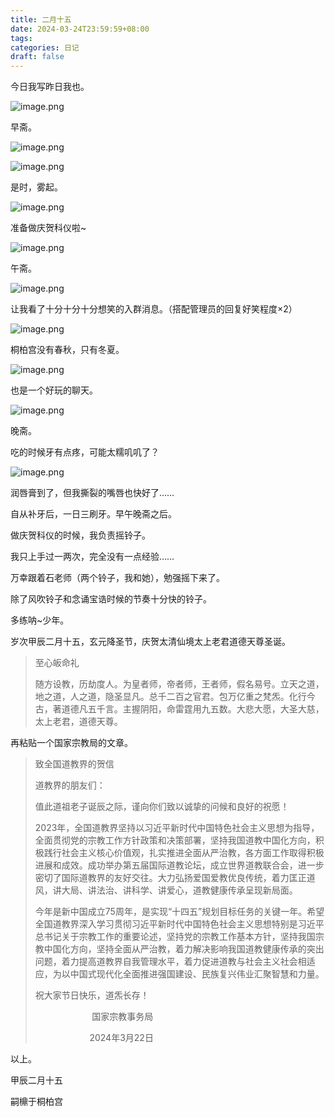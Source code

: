 ```yaml
---
title: 二月十五
date: 2024-03-24T23:59:59+08:00
tags: 
categories: 日记
draft: false
---
```

今日我写昨日我也。

![image.png](https://cdn.jsdelivr.net/gh/luo029/blogimage@main/24%200325%201952%2055.png)

早斋。

![image.png](https://cdn.jsdelivr.net/gh/luo029/blogimage@main/24%200325%201953%2013.png)

![image.png](https://cdn.jsdelivr.net/gh/luo029/blogimage@main/24%200325%201953%2020.png)

是时，雾起。

![image.png](https://cdn.jsdelivr.net/gh/luo029/blogimage@main/24%200325%201953%2037.png)

准备做庆贺科仪啦~

![image.png](https://cdn.jsdelivr.net/gh/luo029/blogimage@main/24%200325%201953%2051.png)

午斋。

![image.png](https://cdn.jsdelivr.net/gh/luo029/blogimage@main/24%200325%201953%2056.png)

让我看了十分十分十分想笑的入群消息。（搭配管理员的回复好笑程度×2）

![image.png](https://cdn.jsdelivr.net/gh/luo029/blogimage@main/24%200325%201955%2000.png)

桐柏宫没有春秋，只有冬夏。

![image.png](https://cdn.jsdelivr.net/gh/luo029/blogimage@main/24%200325%201955%2024.png)

也是一个好玩的聊天。

![image.png](https://cdn.jsdelivr.net/gh/luo029/blogimage@main/24%200325%201955%2033.png)

晚斋。

吃的时候牙有点疼，可能太糯叽叽了？

![image.png](https://cdn.jsdelivr.net/gh/luo029/blogimage@main/24%200325%201955%2050.png)

润唇膏到了，但我撕裂的嘴唇也快好了……

自从补牙后，一日三刷牙。早午晚斋之后。

做庆贺科仪的时候，我负责摇铃子。

我只上手过一两次，完全没有一点经验……

万幸跟着石老师（两个铃子，我和她），勉强摇下来了。

除了风吹铃子和念诵宝诰时候的节奏十分快的铃子。

多练呐~少年。

岁次甲辰二月十五，玄元降圣节，庆贺太清仙境太上老君道德天尊圣诞。

> 至心皈命礼
> 
> 随方设教，历劫度人。为皇者师，帝者师，王者师，假名易号。立天之道，地之道，人之道，隐圣显凡。总千二百之官君。包万亿重之梵炁。化行今古，著道德凡五千言。主握阴阳，命雷霆用九五数。大悲大愿，大圣大慈，太上老君，道德天尊。

再粘贴一个国家宗教局的文章。

> 致全国道教界的贺信  
> 
> 道教界的朋友们：
> 
> 值此道祖老子诞辰之际，谨向你们致以诚挚的问候和良好的祝愿！
> 
> 2023年，全国道教界坚持以习近平新时代中国特色社会主义思想为指导，全面贯彻党的宗教工作方针政策和决策部署，坚持我国道教中国化方向，积极践行社会主义核心价值观，扎实推进全面从严治教，各方面工作取得积极进展和成效。成功举办第五届国际道教论坛，成立世界道教联合会，进一步密切了国际道教界的友好交往。大力弘扬爱国爱教优良传统，着力匡正道风，讲大局、讲法治、讲科学、讲爱心，道教健康传承呈现新局面。
> 
> 今年是新中国成立75周年，是实现“十四五”规划目标任务的关键一年。希望全国道教界深入学习贯彻习近平新时代中国特色社会主义思想特别是习近平总书记关于宗教工作的重要论述，坚持党的宗教工作基本方针，坚持我国宗教中国化方向，坚持全面从严治教，着力解决影响我国道教健康传承的突出问题，着力提高道教界自我管理水平，着力促进道教与社会主义社会相适应，为以中国式现代化全面推进强国建设、民族复兴伟业汇聚智慧和力量。
> 
> 祝大家节日快乐，道炁长存！
> 
>                        国家宗教事务局
> 
>                        2024年3月22日

以上。

甲辰二月十五

嗣檙于桐柏宫